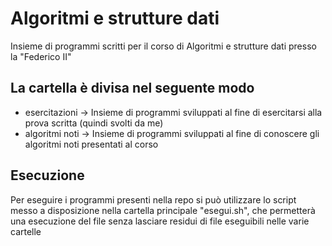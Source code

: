 # Algoritmi e strutture dati
Insieme di programmi scritti per il corso di Algoritmi e strutture dati presso la "Federico II"
## La cartella è divisa nel seguente modo
- esercitazioni -> Insieme di programmi sviluppati al fine di esercitarsi alla prova scritta (quindi svolti da me)
- algoritmi noti -> Insieme di programmi sviluppati al fine di conoscere gli algoritmi noti presentati al corso

## Esecuzione
Per eseguire i programmi presenti nella repo si può utilizzare lo script messo a disposizione nella cartella principale "esegui.sh", che permetterà una esecuzione del file senza lasciare residui di file eseguibili nelle varie cartelle

